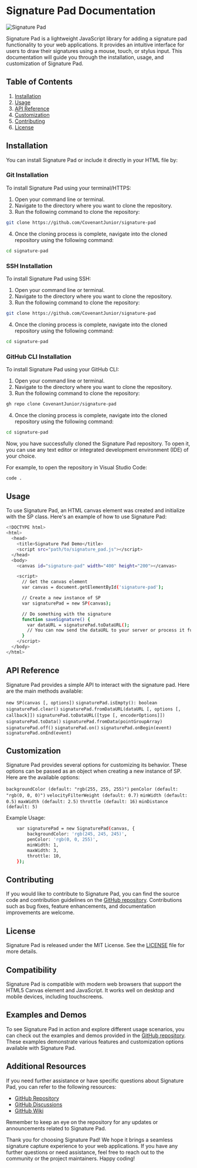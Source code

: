 # Signature Pad Documentation

![Signature Pad](https://github.com/CovenantJunior/signature-pad/raw/master/assets/signature-pad-demo.gif)

Signature Pad is a lightweight JavaScript library for adding a signature pad functionality to your web applications. It provides an intuitive interface for users to draw their signatures using a mouse, touch, or stylus input. This documentation will guide you through the installation, usage, and customization of Signature Pad.

## Table of Contents

1. [Installation](#installation)
2. [Usage](#usage)
3. [API Reference](#api-reference)
4. [Customization](#customization)
5. [Contributing](#contributing)
6. [License](#license)

## Installation

You can install Signature Pad or include it directly in your HTML file by:

### Git Installation

To install Signature Pad using your terminal/HTTPS:
1. Open your command line or terminal.
2. Navigate to the directory where you want to clone the repository.
3. Run the following command to clone the repository:
```bash
git clone https://github.com/CovenantJunior/signature-pad
```

4. Once the cloning process is complete, navigate into the cloned repository using the following command:
```bash
cd signature-pad
```


### SSH Installation

To install Signature Pad using SSH:
1. Open your command line or terminal.
2. Navigate to the directory where you want to clone the repository.
3. Run the following command to clone the repository:
```bash
git clone https://github.com/CovenantJunior/signature-pad
```

4. Once the cloning process is complete, navigate into the cloned repository using the following command:
```bash
cd signature-pad
```

### GitHub CLI Installation

To install Signature Pad using your GitHub CLI:
1. Open your command line or terminal.
2. Navigate to the directory where you want to clone the repository.
3. Run the following command to clone the repository:
```bash
gh repo clone CovenantJunior/signature-pad
```

4. Once the cloning process is complete, navigate into the cloned repository using the following command:
```bash
cd signature-pad
```

Now, you have successfully cloned the Signature Pad repository. To open it, you can use any text editor or integrated development environment (IDE) of your choice.

For example, to open the repository in Visual Studio Code:
```bash
code .
```

## Usage
To use Signature Pad, an HTML canvas element was created and initialize with the SP class. Here's an example of how to use Signature Pad:

```bash
<!DOCTYPE html>
<html>
  <head>
    <title>Signature Pad Demo</title>
    <script src="path/to/signature_pad.js"></script>
  </head>
  <body>
    <canvas id="signature-pad" width="400" height="200"></canvas>

    <script>
      // Get the canvas element
      var canvas = document.getElementById('signature-pad');

      // Create a new instance of SP
      var signaturePad = new SP(canvas);

      // Do something with the signature
      function saveSignature() {
        var dataURL = signaturePad.toDataURL();
        // You can now send the dataURL to your server or process it further
      }
    </script>
  </body>
</html>
```

## API Reference
Signature Pad provides a simple API to interact with the signature pad. Here are the main methods available:

`new SP(canvas [, options])`
`signaturePad.isEmpty(): boolean`
`signaturePad.clear()`
`signaturePad.fromDataURL(dataURL [, options [, callback]])`
`signaturePad.toDataURL([type [, encoderOptions]])`
`signaturePad.toData()`
`signaturePad.fromData(pointGroupArray)`
`signaturePad.off()`
`signaturePad.on()`
`signaturePad.onBegin(event)`
`signaturePad.onEnd(event)`

## Customization
Signature Pad provides several options for customizing its behavior. These options can be passed as an object when creating a new instance of SP. Here are the available options:

`backgroundColor (default: "rgb(255, 255, 255)")`
`penColor (default: "rgb(0, 0, 0)")`
`velocityFilterWeight (default: 0.7)`
`minWidth (default: 0.5)`
`maxWidth (default: 2.5)`
`throttle (default: 16)`
`minDistance (default: 5)`

Example Usage:

```bash
    var signaturePad = new SignaturePad(canvas, {
        backgroundColor: 'rgb(245, 245, 245)',
        penColor: 'rgb(0, 0, 255)',
        minWidth: 1,
        maxWidth: 3,
        throttle: 10,
    });
```


## Contributing

If you would like to contribute to Signature Pad, you can find the source code and contribution guidelines on the [GitHub repository](https://github.com/CovenantJunior/signature-pad). Contributions such as bug fixes, feature enhancements, and documentation improvements are welcome.

## License

Signature Pad is released under the MIT License. See the [LICENSE](https://github.com/CovenantJunior/signature-pad/blob/master/LICENSE) file for more details.

## Compatibility

Signature Pad is compatible with modern web browsers that support the HTML5 Canvas element and JavaScript. It works well on desktop and mobile devices, including touchscreens.

## Examples and Demos

To see Signature Pad in action and explore different usage scenarios, you can check out the examples and demos provided in the [GitHub repository](https://github.com/CovenantJunior/signature-pad). These examples demonstrate various features and customization options available with Signature Pad.

## Additional Resources

If you need further assistance or have specific questions about Signature Pad, you can refer to the following resources:

- [GitHub Repository](https://github.com/CovenantJunior/signature-pad)
- [GitHub Discussions](https://github.com/CovenantJunior/signature-pad/discussions)
- [GitHub Wiki](https://github.com/CovenantJunior/signature-pad/wiki)

Remember to keep an eye on the repository for any updates or announcements related to Signature Pad.

Thank you for choosing Signature Pad! We hope it brings a seamless signature capture experience to your web applications. If you have any further questions or need assistance, feel free to reach out to the community or the project maintainers. Happy coding!